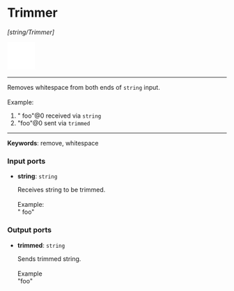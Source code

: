 # Trimmer

_[string/Trimmer]_

![icon](</assets/icons/88cb21a8-d088-476e-8a3a-fb62c6a5fd58.png>)

---

Removes whitespace from both ends of  `string` input.<br>
<br>
Example:<br>
1. "  foo"@0 received via `string`<br>
2. "foo"@0 sent via `trimmed`<br>

---

__Keywords__: remove, whitespace

### Input ports

* __string__: ` string `

    Receives string to be trimmed.<br>
    <br>
    Example:<br>
    "  foo"<br>

### Output ports

* __trimmed__: ` string `

    Sends trimmed string.<br>
    <br>
    Example<br>
    "foo"<br>

